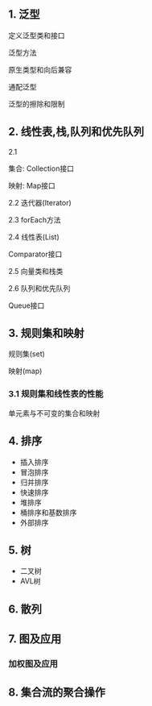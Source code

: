 ## 1. 泛型

定义泛型类和接口

泛型方法

原生类型和向后兼容

通配泛型

泛型的擦除和限制


## 2. 线性表,栈,队列和优先队列

2.1 

集合: Collection接口

映射: Map接口

2.2 迭代器(Iterator)

2.3 forEach方法

2.4 线性表(List)

Comparator接口

2.5 向量类和栈类

2.6 队列和优先队列

Queue接口


## 3. 规则集和映射

规则集(set)

映射(map)

### 3.1 规则集和线性表的性能

单元素与不可变的集合和映射


## 4. 排序
- 插入排序
- 冒泡排序
- 归并排序
- 快速排序
- 堆排序
- 桶排序和基数排序
- 外部排序


## 5. 树
- 二叉树
- AVL树


## 6. 散列


## 7. 图及应用

### 加权图及应用

## 8. 集合流的聚合操作
